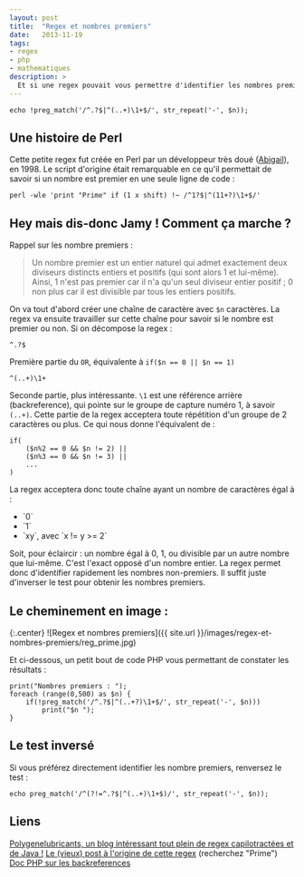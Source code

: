 ```yaml
---
layout: post
title:  "Regex et nombres premiers"
date:   2013-11-19
tags:
- regex
- php
- mathematiques
description: >
  Et si une regex pouvait vous permettre d'identifier les nombres premiers ?
---
```


	echo !preg_match('/^.?$|^(..+)\1+$/', str_repeat('-', $n));

## Une histoire de Perl

Cette petite regex fut créée en Perl par un développeur très doué ([Abigail](https://github.com/Abigail)), en 1998.
Le script d'origine était remarquable en ce qu'il permettait de savoir si un nombre est premier en une seule ligne de code :

	perl -wle 'print "Prime" if (1 x shift) !~ /^1?$|^(11+?)\1+$/'

## Hey mais dis-donc Jamy ! Comment ça marche ?

Rappel sur les nombre premiers :
> Un nombre premier est un entier naturel qui admet exactement deux diviseurs distincts entiers et positifs (qui sont alors 1 et lui-même). Ainsi, 1 n'est pas premier car il n'a qu'un seul diviseur entier positif ; 0 non plus car il est divisible par tous les entiers positifs.

On va tout d'abord créer une chaîne de caractère avec `$n` caractères. La regex va ensuite travailler sur cette chaîne pour savoir si le nombre est premier ou non.
Si on décompose la regex :

	^.?$
Première partie du `OR`, équivalente à `if($n == 0 || $n == 1)`

	^(..+)\1+
Seconde partie, plus intéressante. `\1` est une référence arrière (backreference), qui pointe sur le groupe de capture numéro 1, à savoir `(..+)`. Cette partie de la regex acceptera toute répétition d'un groupe de 2 caractères ou plus. Ce qui nous donne l'équivalent de :

	if(
		($n%2 == 0 && $n != 2) ||
		($n%3 == 0 && $n != 3) ||
		...
	)

La regex acceptera donc toute chaîne ayant un nombre de caractères égal à :
<ul>
	<li>`0`</li>
	<li>`1`</li>
	<li>`xy`, avec `x != y >= 2`</li>
</ul>
Soit, pour éclaircir : un nombre égal à 0, 1, ou divisible par un autre nombre que lui-même. C'est l'exact opposé d'un nombre entier.
La regex permet donc d'identifier rapidement les nombres non-premiers. Il suffit juste d'inverser le test pour obtenir les nombres premiers.

## Le cheminement en image :

{:.center}
![Regex et nombres premiers]({{ site.url }}/images/regex-et-nombres-premiers/reg_prime.jpg)

Et ci-dessous, un petit bout de code PHP vous permettant de constater les résultats :

	print("Nombres premiers : ");
	foreach (range(0,500) as $n) {
		if(!preg_match('/^.?$|^(..+?)\1+$/', str_repeat('-', $n)))
			print("$n ");
	}

## Le test inversé

Si vous préférez directement identifier les nombre premiers, renversez le test :

    echo preg_match('/^(?!=^.?$|^(..+)\1+$)/', str_repeat('-', $n));

## Liens
[Polygenelubricants, un blog intéressant tout plein de regex capilotractées et de Java !](http://www.polygenelubricants.com/)
[Le (vieux) post à l'origine de cette regex](http://diswww.mit.edu/bloom-picayune.mit.edu/perl/10138) (recherchez "Prime")
[Doc PHP sur les backreferences](https://www.php.net/manual/fr/regexp.reference.back-references.php)